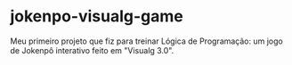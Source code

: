 # jokenpo-visualg-game
Meu primeiro projeto que fiz para treinar Lógica de Programação: um jogo de Jokenpô interativo feito em "Visualg 3.0".
